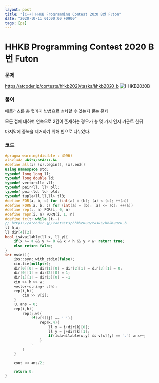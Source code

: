 ```yaml
---
layout: post
title: "[C++] HHKB Programming Contest 2020 B번 Futon"
date: "2020-10-11 01:00:00 +0900"
tags: [ps]
---
```


# HHKB Programming Contest 2020 B번 Futon
### 문제

https://atcoder.jp/contests/hhkb2020/tasks/hhkb2020_b
![HHKB2020B](https://i.imgur.com/g5Mfl9I.png)
  
  
### 풀이

매트리스를 총 몇가지 방법으로 설치할 수 있는지 묻는 문제

모든 점에 대하여 연속으로 2칸이 존재하는 경우가 총 몇 가지 인지 카운트 한뒤

마지막에 중복을 제거하기 위해 반으로 나누었다.

  
### 코드

```cpp
#pragma warning(disable : 4996)
#include <bits/stdc++.h>
#define all(x) (x).begin(), (x).end()
using namespace std;
typedef long long ll;
typedef long double ld;
typedef vector<ll> vll;
typedef pair<ll, ll> pll;
typedef pair<ld, ld> pld;
typedef tuple<ll,ll,ll> tl3;
#define FOR(a, b, c) for (int(a) = (b); (a) < (c); ++(a))
#define FORN(a, b, c) for (int(a) = (b); (a) <= (c); ++(a))
#define rep(i, n) FOR(i, 0, n)
#define repn(i, n) FORN(i, 1, n)
#define tc(t) while (t--)
// https://atcoder.jp/contests/hhkb2020/tasks/hhkb2020_b
ll h,w;
ll dir[4][2];
bool isAvailable(ll x, ll y){
    if(x >= 0 && y >= 0 && x < h && y < w) return true;
    else return false;
}
int main(){
    ios::sync_with_stdio(false);
    cin.tie(nullptr);
    dir[0][0] = dir[1][0] = dir[2][1] = dir[3][1] = 0;
    dir[0][1] = dir[2][0] = 1;
    dir[1][1] = dir[3][0] = -1
    cin >> h >> w;
    vector<string> v(h);
    rep(i,h){
        cin >> v[i];
    }
    ll ans = 0;
    rep(i,h){
        rep(j,w){
            if(v[i][j] == '.'){
                rep(k,4){
                    ll x = i+dir[k][0];
                    ll y = j+dir[k][1];
                    if(isAvailable(x,y) && v[x][y] == '.') ans++;
                }
            }
        }  
    }

    cout << ans/2;

    return 0;
}
```